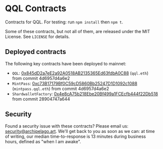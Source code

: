 # QQL Contracts

Contracts for QQL.
For testing: run `npm install` then `npm t`.

Some of these contracts, but not all of them, are released under the
MIT License. See `LICENSE` for details.

## Deployed contracts

The following key contracts have been deployed to mainnet:

- `QQL`: [0x845dD2a7eE2a92A0518AB2135365Ed63fdbA0C88][es-qql] (`qql.eth`) from commit 4d6957d4a6e2
- `MintPass`: [0xc73B17179Bf0C59cD5860Bb25247D1D1092c1088][es-mp] (`mintpass.qql.eth`) from commit 4d6957d4a6e2
- `ShardwalletFactory`: [0x4e8cA75b218Ebe20Bf499a1FCEcfb444f22Db518][es-swf] from commit 28904747a644

[es-qql]: https://etherscan.io/address/0x845dD2a7eE2a92A0518AB2135365Ed63fdbA0C88#code
[es-mp]: https://etherscan.io/address/0xc73B17179Bf0C59cD5860Bb25247D1D1092c1088#code
[es-swf]: https://etherscan.io/address/0x4e8cA75b218Ebe20Bf499a1FCEcfb444f22Db518#code

## Security

Found a security issue with these contracts?
Please email us: <security@archipelago.art>.
We'll get back to you as soon as we can: at time of writing, our median time-to-response is 13 minutes during business hours, defined as "when I am awake".
